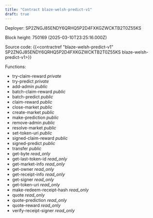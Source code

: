 ```yaml
---
title: "Contract blaze-welsh-predict-v1"
draft: true
---
```

Deployer: SP2ZNGJ85ENDY6QRHQ5P2D4FXKGZWCKTB2T0Z55KS


 



Block height: 750169 (2025-03-10T23:25:16.000Z)

Source code: {{<contractref "blaze-welsh-predict-v1" SP2ZNGJ85ENDY6QRHQ5P2D4FXKGZWCKTB2T0Z55KS blaze-welsh-predict-v1>}}

Functions:

* try-claim-reward _private_
* try-predict _private_
* add-admin _public_
* batch-claim-reward _public_
* batch-predict _public_
* claim-reward _public_
* close-market _public_
* create-market _public_
* make-prediction _public_
* remove-admin _public_
* resolve-market _public_
* set-token-uri _public_
* signed-claim-reward _public_
* signed-predict _public_
* transfer _public_
* get-byte _read_only_
* get-last-token-id _read_only_
* get-market-info _read_only_
* get-owner _read_only_
* get-receipt-info _read_only_
* get-signer _read_only_
* get-token-uri _read_only_
* make-redeem-receipt-hash _read_only_
* quote _read_only_
* quote-prediction _read_only_
* quote-reward _read_only_
* verify-receipt-signer _read_only_
